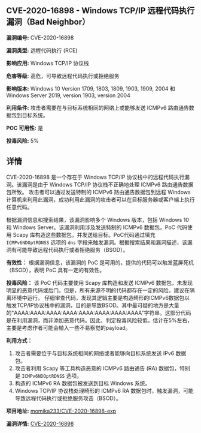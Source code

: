 ## CVE-2020-16898 - Windows TCP/IP 远程代码执行漏洞（Bad Neighbor）

**漏洞编号:** CVE-2020-16898

**漏洞类型:** 远程代码执行 (RCE)

**影响应用:** Windows TCP/IP 协议栈

**危害等级:** 高危，可导致远程代码执行或拒绝服务

**影响版本:** Windows 10 Version 1709, 1803, 1809, 1903, 1909, 2004 和 Windows Server 2019, version 1903, version 2004

**利用条件:** 攻击者需要在与目标系统相同的网络上或能够发送 ICMPv6 路由通告数据包到目标系统。

**POC 可用性:** 是

**投毒风险:** 5%

## 详情

CVE-2020-16898 是一个存在于 Windows TCP/IP 协议栈中的远程代码执行漏洞。该漏洞是由于 Windows TCP/IP 协议栈不正确地处理 ICMPv6 路由通告数据包所致。 攻击者可以通过发送特制的 ICMPv6 路由通告数据包到远程 Windows 计算机来利用此漏洞，成功利用此漏洞的攻击者可以在目标服务器或客户端上执行任意代码。 

根据漏洞信息和搜索结果，该漏洞影响多个 Windows 版本，包括 Windows 10 和 Windows Server。该漏洞利用涉及发送特制的 ICMPv6 数据包。PoC 代码使用 Scapy 库构造这些数据包，并发送给目标。PoC代码通过填充 `ICMPv6NDOptRDNSS` 选项的 `dns` 字段来触发漏洞。根据搜索结果和漏洞描述，该漏洞有可能导致远程代码执行或者拒绝服务（BSOD）。

**有效性：**
根据漏洞信息，该漏洞的 PoC 是可用的，提供的代码可以触发蓝屏死机（BSOD），表明 PoC 具有一定的有效性。

**投毒风险：**
该 PoC 代码主要使用 Scapy 库构造和发送 ICMPv6 数据包，未发现明显的恶意代码或后门。但是，所有来源不明的代码都存在一定的风险，建议在隔离环境中运行。
仔细审查代码，发现其逻辑主要是构造畸形的ICMPv6数据包以触发TCP/IP协议栈中的漏洞，目的是导致BSOD。其中最可疑的地方是大量的"AAAA:AAAA:AAAA:AAAA:AAAA:AAAA:AAAA:AAAA"字符串。这部分代码是在利用漏洞，而非添加恶意代码。因此，判定投毒风险较低，估计在5%左右，主要是考虑作者可能会植入一些不易察觉的payload。

**利用方式：**
1.  攻击者需要位于与目标系统相同的网络或者能够向目标系统发送 IPv6 数据包。
2.  攻击者利用 Scapy 等工具构造恶意的 ICMPv6 路由通告 (RA) 数据包，特别是 `ICMPv6NDOptRDNSS` 选项。
3.  构造的 ICMPv6 RA 数据包被发送到目标 Windows 系统。
4.  Windows TCP/IP 协议栈处理畸形的 ICMPv6 RA 数据包时，触发漏洞，可能导致远程代码执行或拒绝服务攻击（BSOD）。

**项目地址:** [momika233/CVE-2020-16898-exp](https://github.com/momika233/CVE-2020-16898-exp)

**漏洞详情:** [CVE-2020-16898](https://nvd.nist.gov/vuln/detail/CVE-2020-16898)